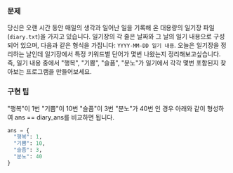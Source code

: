 ### 문제

당신은 오랜 시간 동안 매일의 생각과 일어난 일을 기록해 온 대용량의 일기장 파일(`diary.txt`)을 가지고 있습니다.
일기장의 각 줄은 날짜와 그 날의 일기 내용으로 구성되어 있으며, 다음과 같은 형식을 가집니다: `YYYY-MM-DD 일기 내용`.
오늘은 일기장을 정리하는 날인데 일기장에서 특정 키워드별 단어가 몇번 나왔는지 정리해보고싶습니다.
즉, 일기 내용 중에서 "행복", "기쁨", "슬픔", "분노"가 일기에서 각각 몇번 포함된지 찾아보는 프로그램을 만들어보세요.

### 구현 팁

"행복"이 1번
"기쁨"이 10번
"슬픔"이 3번
"분노"가 40번
인 경우 아래와 같이 형성하여 ans == diary_ans를 비교하면 됩니다.

```python
ans = {
  "행복": 1,
  "기쁨": 10,
  "슬픔": 3,
  "분노": 40
}
```
